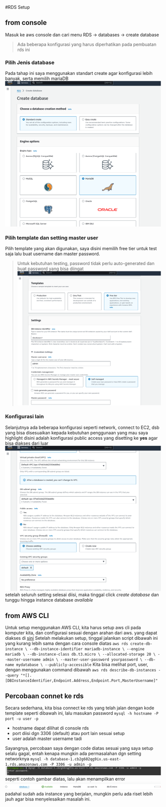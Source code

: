 #RDS Setup
## from console
Masuk ke aws console dan cari menu RDS -> databases -> create database
> Ada beberapa konfigurasi yang harus diperhatikan pada pembuatan rds ini
### Pilih Jenis database
Pada tahap ini saya menggunakan standart create agar konfigurasi lebih banyak, serta memilih mariaDB
![first image](1.png)
### Pilih template dan setting master user
Pilih template yang akan digunakan, saya disini memilih free tier untuk test saja
lalu buat username dan master password.
> Untuk kebutuhan testing, password tidak perlu auto-generated dan buat password yang bisa diingat
![second image](2.png)
### Konfigurasi lain
Selanjutnya ada beberapa konfigurasi seperti network, connect to EC2, dsb yang bisa disesuaikan kepada kebutuhan penggunaan
yang mau saya highlight disini adalah konfigurasi public access yang disetting ke **yes** agar bisa diakses dari luar
![third image](3.png)
setelah seluruh setting selesai diisi, maka tinggal click *create database* dan tunggu hingga instance database *available*

## from AWS CLI
Untuk setup menggunakan AWS CLI, kita harus setup aws cli pada komputer kita, dan configurasi sesuai dengan arahan dari aws. yang dapat diakses di [sini](https://docs.aws.amazon.com/cli/latest/userguide/getting-started-quickstart.html)
Setelah melakukan setup, tinggal jalankan script dibawah ini yang kurang lebih sama dengan cara console diatas
`
aws rds create-db-instance \
    --db-instance-identifier mariadb-instance \
    --engine mariadb \
    --db-instance-class db.t3.micro \
    --allocated-storage 20 \
    --master-username admin \
    --master-user-password yourpassword \
    --db-name mydatabase \
    --publicly-accessible
`
Kita bisa melihat port, user, dengan menggunakan command dibawah
`
aws rds describe-db-instances --query "*[].[DBInstanceIdentifier,Endpoint.Address,Endpoint.Port,MasterUsername]"
`
## Percobaan connet ke rds
Secara sederhana, kita bisa connect ke rds yang telah jalan dengan kode template seperti dibawah ini, lalu masukan password
`
mysql -h hostname -P port -u user -p
`
- hostname dapat dilihat di console rds
- port diisi dgn 3306 (default) atau port lain sesuai setup
- user adalah master username tadi

Sayangnya, percobaan saya dengan code diatas sesuai yang saya setup selalu gagal, entah kenapa mungkin ada permasalahan dgn setting networknya
`
mysql -h database-1.cb2g602qg9ix.us-east-1.rds.amazonaws.com -P 3306 -u admin -p
`
![fourth image](4.png)
seperti contoh gambar diatas, lalu akan menampilkan error
![fifth image](5.png)
padahal sudah ada instance yang berjalan, mungkin perlu ada riset lebih jauh agar bisa menyelesaikan masalah ini.